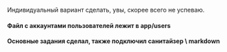 Индивидуальный вариант сделать, увы, скорее всего не успеваю.
<h4>Файл с аккаунтами пользователей лежит в app/users</h4>
<h4>Основные задания сделал, также подключил санитайзер \ markdown</h4>